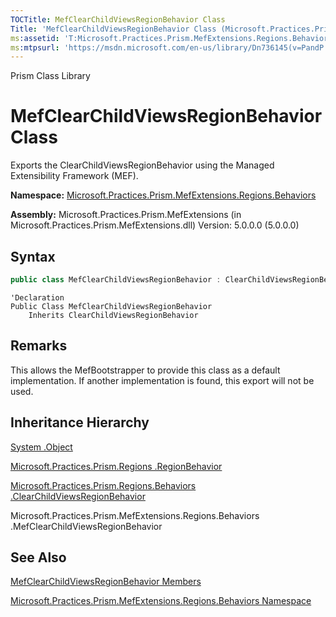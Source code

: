 ```yaml
---
TOCTitle: MefClearChildViewsRegionBehavior Class
Title: 'MefClearChildViewsRegionBehavior Class (Microsoft.Practices.Prism.MefExtensions.Regions.Behaviors)'
ms:assetid: 'T:Microsoft.Practices.Prism.MefExtensions.Regions.Behaviors.MefClearChildViewsRegionBehavior'
ms:mtpsurl: 'https://msdn.microsoft.com/en-us/library/Dn736145(v=PandP.50)'
---
```


Prism Class Library

# MefClearChildViewsRegionBehavior Class

Exports the ClearChildViewsRegionBehavior using the Managed Extensibility Framework (MEF).

**Namespace:** [Microsoft.Practices.Prism.MefExtensions.Regions.Behaviors](https://msdn.microsoft.com/en-us/library/microsoft.practices.prism.mefextensions.regions.behaviors(v=pandp.50))

**Assembly:** Microsoft.Practices.Prism.MefExtensions (in Microsoft.Practices.Prism.MefExtensions.dll) Version: 5.0.0.0 (5.0.0.0)

## Syntax

```C#
public class MefClearChildViewsRegionBehavior : ClearChildViewsRegionBehavior
```

```VB
'Declaration
Public Class MefClearChildViewsRegionBehavior
	Inherits ClearChildViewsRegionBehavior
```
## Remarks

This allows the MefBootstrapper to provide this class as a default implementation. If another implementation is found, this export will not be used.


## Inheritance Hierarchy

[System .Object](http://msdn2.microsoft.com/en-us/library/e5kfa45b)

[Microsoft.Practices.Prism.Regions .RegionBehavior](https://msdn.microsoft.com/en-us/library/microsoft.practices.prism.regions.regionbehavior(v=pandp.50))

[Microsoft.Practices.Prism.Regions.Behaviors .ClearChildViewsRegionBehavior](https://msdn.microsoft.com/en-us/library/microsoft.practices.prism.regions.behaviors.clearchildviewsregionbehavior(v=pandp.50))

Microsoft.Practices.Prism.MefExtensions.Regions.Behaviors .MefClearChildViewsRegionBehavior

## See Also

[MefClearChildViewsRegionBehavior Members](https://msdn.microsoft.com/en-us/library/microsoft.practices.prism.mefextensions.regions.behaviors.mefclearchildviewsregionbehavior_members(v=pandp.50))

[Microsoft.Practices.Prism.MefExtensions.Regions.Behaviors Namespace](https://msdn.microsoft.com/en-us/library/microsoft.practices.prism.mefextensions.regions.behaviors(v=pandp.50))